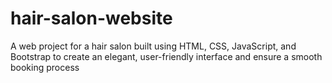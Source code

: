 # hair-salon-website
A web project for a hair salon built using HTML, CSS, JavaScript, and Bootstrap to create an elegant, user-friendly interface and ensure a smooth booking process
